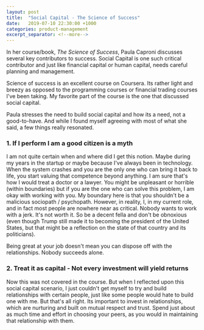```yaml
---
layout: post
title:  "Social Capital - The Science of Success"
date:   2019-07-10 22:30:00 +1000
categories: product-management
excerpt_separator: <!--more-->
---
```


In her course/book, *The Science of Success*, Paula Caproni discusses several key contributors to success. Social Capital is one such critical contributor and just like financial capital or human capital, needs careful planning and management.

<!--more-->

Science of success is an excellent course on Coursera. Its rather light and breezy as opposed to the programming courses or financial trading courses I've been taking. My favorite part of the course is  the one that discussed social capital.

Paula stresses the need to build social capital and how its a need, not a good-to-have. And while I found myself agreeing with most of what she said, a few things really resonated. 

### 1. If I perform I am a good citizen is a myth

I am not quite certain when and where did I get this notion. Maybe during my years in the startup or maybe because I've always been in technology. When the system crashes and you are the only one who can bring it back to life, you start valuing that competence beyond anything. I am sure that's how I would treat a doctor or a lawyer. You might be unpleasant or horrible (within boundaries) but if you are the one who can solve this problem, I am okay with working with you. My boundary here is that you shouldn't be a malicious sociopath / psychopath. However, in reality, I, in my current role, and in fact most people are nowhere near as critical. Nobody wants to work with a jerk. It's not worth it. So be a decent fella and don't be obnoxious (even though Trump still made it to becoming the president of the United States, but that might be a reflection on the state of that country and its politicians). 

Being great at your job doesn't mean you can dispose off with the relationships. Nobody succeeds alone.

### 2. Treat it as capital - Not every investment will yield returns

Now this was not covered in the course. But when I reflected upon this social capital scenario, I just couldn't get myself to try and build relationships with certain people, just like some people would hate to build one with me. But that's all right. Its important to invest in relationships, which are nurturing and built on mutual respect and trust. Spend just about as much time and effort in choosing your peers, as you would in maintaining that relationship with them.